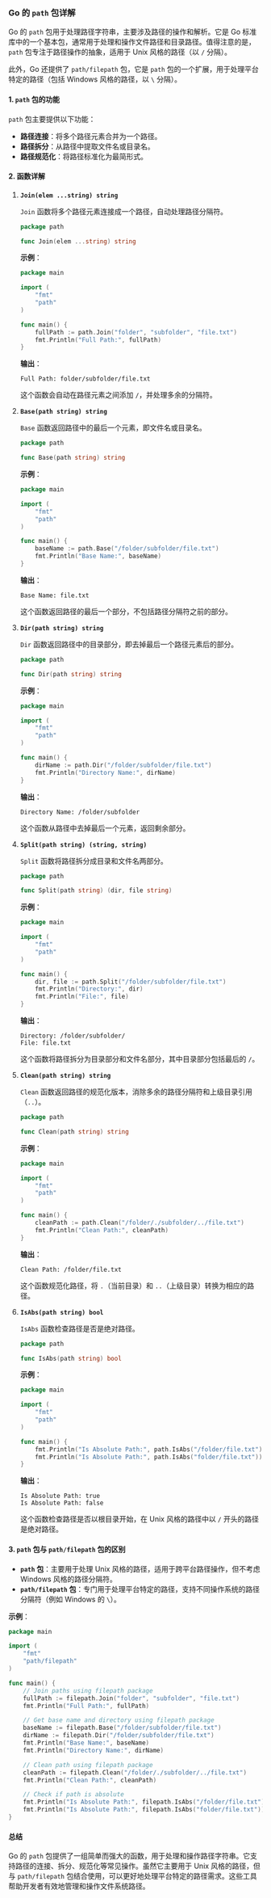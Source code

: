 ### Go 的 `path` 包详解

Go 的 `path` 包用于处理路径字符串，主要涉及路径的操作和解析。它是 Go 标准库中的一个基本包，通常用于处理和操作文件路径和目录路径。值得注意的是，`path` 包专注于路径操作的抽象，适用于 Unix 风格的路径（以 `/` 分隔）。

此外，Go 还提供了 `path/filepath` 包，它是 `path` 包的一个扩展，用于处理平台特定的路径（包括 Windows 风格的路径，以 `\` 分隔）。

#### 1. `path` 包的功能

`path` 包主要提供以下功能：

- **路径连接**：将多个路径元素合并为一个路径。
- **路径拆分**：从路径中提取文件名或目录名。
- **路径规范化**：将路径标准化为最简形式。

#### 2. 函数详解

1. **`Join(elem ...string) string`**

   `Join` 函数将多个路径元素连接成一个路径，自动处理路径分隔符。

   ```go
   package path

   func Join(elem ...string) string
   ```

   **示例**：

   ```go
   package main

   import (
       "fmt"
       "path"
   )

   func main() {
       fullPath := path.Join("folder", "subfolder", "file.txt")
       fmt.Println("Full Path:", fullPath)
   }
   ```

   **输出**：

   ```
   Full Path: folder/subfolder/file.txt
   ```

   这个函数会自动在路径元素之间添加 `/`，并处理多余的分隔符。

2. **`Base(path string) string`**

   `Base` 函数返回路径中的最后一个元素，即文件名或目录名。

   ```go
   package path

   func Base(path string) string
   ```

   **示例**：

   ```go
   package main

   import (
       "fmt"
       "path"
   )

   func main() {
       baseName := path.Base("/folder/subfolder/file.txt")
       fmt.Println("Base Name:", baseName)
   }
   ```

   **输出**：

   ```
   Base Name: file.txt
   ```

   这个函数返回路径的最后一个部分，不包括路径分隔符之前的部分。

3. **`Dir(path string) string`**

   `Dir` 函数返回路径中的目录部分，即去掉最后一个路径元素后的部分。

   ```go
   package path

   func Dir(path string) string
   ```

   **示例**：

   ```go
   package main

   import (
       "fmt"
       "path"
   )

   func main() {
       dirName := path.Dir("/folder/subfolder/file.txt")
       fmt.Println("Directory Name:", dirName)
   }
   ```

   **输出**：

   ```
   Directory Name: /folder/subfolder
   ```

   这个函数从路径中去掉最后一个元素，返回剩余部分。

4. **`Split(path string) (string, string)`**

   `Split` 函数将路径拆分成目录和文件名两部分。

   ```go
   package path

   func Split(path string) (dir, file string)
   ```

   **示例**：

   ```go
   package main

   import (
       "fmt"
       "path"
   )

   func main() {
       dir, file := path.Split("/folder/subfolder/file.txt")
       fmt.Println("Directory:", dir)
       fmt.Println("File:", file)
   }
   ```

   **输出**：

   ```
   Directory: /folder/subfolder/
   File: file.txt
   ```

   这个函数将路径拆分为目录部分和文件名部分，其中目录部分包括最后的 `/`。

5. **`Clean(path string) string`**

   `Clean` 函数返回路径的规范化版本，消除多余的路径分隔符和上级目录引用（`..`）。

   ```go
   package path

   func Clean(path string) string
   ```

   **示例**：

   ```go
   package main

   import (
       "fmt"
       "path"
   )

   func main() {
       cleanPath := path.Clean("/folder/./subfolder/../file.txt")
       fmt.Println("Clean Path:", cleanPath)
   }
   ```

   **输出**：

   ```
   Clean Path: /folder/file.txt
   ```

   这个函数规范化路径，将 `.`（当前目录）和 `..`（上级目录）转换为相应的路径。

6. **`IsAbs(path string) bool`**

   `IsAbs` 函数检查路径是否是绝对路径。

   ```go
   package path

   func IsAbs(path string) bool
   ```

   **示例**：

   ```go
   package main

   import (
       "fmt"
       "path"
   )

   func main() {
       fmt.Println("Is Absolute Path:", path.IsAbs("/folder/file.txt"))
       fmt.Println("Is Absolute Path:", path.IsAbs("folder/file.txt"))
   }
   ```

   **输出**：

   ```
   Is Absolute Path: true
   Is Absolute Path: false
   ```

   这个函数检查路径是否以根目录开始，在 Unix 风格的路径中以 `/` 开头的路径是绝对路径。

#### 3. `path` 包与 `path/filepath` 包的区别

- **`path` 包**：主要用于处理 Unix 风格的路径，适用于跨平台路径操作，但不考虑 Windows 风格的路径分隔符。
- **`path/filepath` 包**：专门用于处理平台特定的路径，支持不同操作系统的路径分隔符（例如 Windows 的 `\`）。

**示例**：

```go
package main

import (
    "fmt"
    "path/filepath"
)

func main() {
    // Join paths using filepath package
    fullPath := filepath.Join("folder", "subfolder", "file.txt")
    fmt.Println("Full Path:", fullPath)

    // Get base name and directory using filepath package
    baseName := filepath.Base("/folder/subfolder/file.txt")
    dirName := filepath.Dir("/folder/subfolder/file.txt")
    fmt.Println("Base Name:", baseName)
    fmt.Println("Directory Name:", dirName)

    // Clean path using filepath package
    cleanPath := filepath.Clean("/folder/./subfolder/../file.txt")
    fmt.Println("Clean Path:", cleanPath)

    // Check if path is absolute
    fmt.Println("Is Absolute Path:", filepath.IsAbs("/folder/file.txt"))
    fmt.Println("Is Absolute Path:", filepath.IsAbs("folder/file.txt"))
}
```

#### 总结

Go 的 `path` 包提供了一组简单而强大的函数，用于处理和操作路径字符串。它支持路径的连接、拆分、规范化等常见操作。虽然它主要用于 Unix 风格的路径，但与 `path/filepath` 包结合使用，可以更好地处理平台特定的路径需求。这些工具帮助开发者有效地管理和操作文件系统路径。
